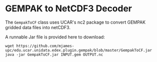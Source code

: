 # GEMPAK to NetCDF3 Decoder

The `GempakToCF` class uses UCAR's nc2 package to convert GEMPAK gridded data files into netCDF3.

A runnable Jar file is provided here to download:

```
wget https://github.com/mjames-upc/edu.ucar.unidata.edex.plugin.gempak/blob/master/GempakToCF.jar
java -jar GempakToCF.jar INPUT.gem OUTPUT.nc
```
